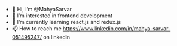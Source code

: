 - 👋 Hi, I’m @MahyaSarvar
- 👀 I’m interested in frontend development
- 🌱 I’m currently learning react.js and redux.js
- 📫 How to reach me https://www.linkedin.com/in/mahya-sarvar-051495247/ on linkedin

<!---
MahyaSarvar/MahyaSarvar is a ✨ special ✨ repository because its `README.md` (this file) appears on your GitHub profile.
You can click the Preview link to take a look at your changes.
--->
